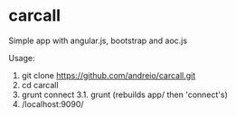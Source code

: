 carcall
=======

Simple app with angular.js, bootstrap and aoc.js

Usage: 

  1. git clone https://github.com/andreio/carcall.git
  2. cd carcall
  3. grunt connect
  3.1. grunt (rebuilds app/ then 'connect's)
  4. /localhost:9090/
